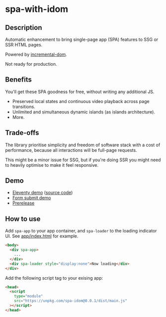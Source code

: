# spa-with-idom

## Description

Automatic enhancement to bring single-page app (SPA) features to SSG or SSR HTML pages.

Powered by [incremental-dom](https://github.com/google/incremental-dom).

Not ready for production.

## Benefits

You'll get these SPA goodness for free, without writing any additional JS.

- Preserved local states and continuous video playback across page transitions.
- Unlimited and simultaneous dynamic islands (as islands architecture).
- More.

## Trade-offs

The library prioritise simplicity and freedom of software stack with a cost of performance, because all interactions will be full-page requests.

This might be a minor issue for SSG, but if you're doing SSR you might need to heavily optimise to make it feel responsive.

## Demo

- [Eleventy demo](https://11ty-spa.vercel.app/) ([source code](https://github.com/tatjsn/11ty-spa-idom))
- [Form submit demo](https://lemon-vaulted-pelican.glitch.me/)
- [Prerelease](https://spa-with-idom.vercel.app/)

## How to use

Add `spa-app` to your app container, and `spa-loader` to the loading indicator UI. See [app/index.html](app/index.html) for example.

```html
<body>
  <div spa-app>
    ...
  </div>
  <div spa-loader style="display:none">Now loading</div>
</div>
```

Add the following script tag to your exising app:

```html
<head>
  <script
    type="module"
    src="https://unpkg.com/spa-idom@0.0.1/dist/main.js"
  ></script>
</head>
```
